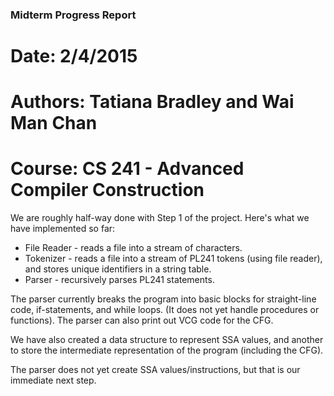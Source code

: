 ### Midterm Progress Report
# Date:    2/4/2015
# Authors: Tatiana Bradley and Wai Man Chan
# Course:  CS 241 - Advanced Compiler Construction

We are roughly half-way done with Step 1 of the project. Here's what we 
have implemented so far:
* File Reader - reads a file into a stream of characters.
* Tokenizer   - reads a file into a stream of PL241 tokens (using file reader), and
			    stores unique identifiers in a string table.
* Parser      - recursively parses PL241 statements.

The parser currently breaks the program into basic blocks for straight-line
code, if-statements, and while loops. (It does not yet handle procedures or functions).
The parser can also print out VCG code for the CFG.

We have also created a data structure to represent SSA values, and another to store
the intermediate representation of the program (including the CFG).

The parser does not yet create SSA values/instructions, but that is our immediate next step.